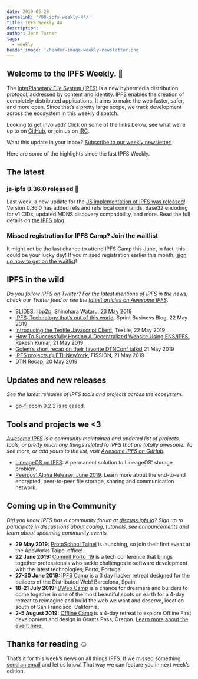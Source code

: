 ```yaml
---
date: 2019-05-28
permalink: '/90-ipfs-weekly-44/'
title: IPFS Weekly 44
description:
author: Jenn Turner
tags:
  - weekly
header_image: '/header-image-weekly-newsletter.png'
---
```


## Welcome to the IPFS Weekly. 👋

The [InterPlanetary File System (IPFS)](https://ipfs.io/) is a new hypermedia distribution protocol, addressed by content and identity. IPFS enables the creation of completely distributed applications. It aims to make the web faster, safer, and more open. Since that’s a pretty large scope, we track development across the ecosystem in this weekly dispatch.

Looking to get involved? Click on some of the links below, see what we’re up to on [GitHub](https://github.com/ipfs), or join us on [IRC](https://riot.im/app/#/room/#ipfs:matrix.org).

Want this update in your inbox? [Subscribe to our weekly newsletter!](http://eepurl.com/gL2Pi5)

Here are some of the highlights since the last IPFS Weekly.

## The latest

### js-ipfs 0.36.0 released 🎉

Last week, a new update for the [JS implementation of IPFS was released](https://ipfs.io/blog/89-js-ipfs-0-36/)! Version 0.36.0 has added refs and refs local commands, Base32 encoding for v1 CIDs, updated MDNS discovery compatibility, and more. Read the full details on [the IPFS blog](https://ipfs.io/blog/89-js-ipfs-0-36/).

### Missed registration for IPFS Camp? Join the waitlist

It might not be the last chance to attend IPFS Camp this June, in fact, this could be your lucky day! If you missed registration earlier this month, [sign up now to get on the waitlist](https://camp.ipfs.io/)!

## IPFS in the wild

_Do you follow [IPFS on Twitter](https://twitter.com/IPFSbot)? For the latest mentions of IPFS in the news, check our Twitter feed or see the [latest articles on Awesome IPFS](https://awesome.ipfs.io/articles/)._

- SLIDES: [libp2p](https://speakerdeck.com/wshino/libp2p), Shinohara Wataru, 23 May 2019
- [IPFS: Technology that’s out of this world](https://business.sprint.com/blog/ipfs-technology/?ECID=MA:SM:05222019:TW:BLG:ENT:NAT:Organic), Sprint Business Blog, 22 May 2019
- [Introducing the Textile Javascript Client](https://medium.com/textileio/introducing-the-textile-javascript-client-873c1a31d939), Textile, 22 May 2019
- [How To Successfully Hosting A Decentralized Website Using ENS/IPFS.](https://medium.com/@rakeshkumar_64243/how-to-successfully-hosting-a-decentralized-website-using-ens-ipfs-b8f1830a5c49) Rakesh Kumar, 21 May 2019
- [Golem’s short recap on their favorite DTNConf talks!](https://twitter.com/golemproject/status/1130791087851868161) 21 May 2019
- [IPFS projects @ ETHNewYork](https://blog.fission.codes/fission-ethnewyork/), FISSION, 21 May 2019
- [DTN Recap](https://hx.ht/#post-04-dtn-recap), 20 May 2019

## Updates and new releases

_See the latest releases of IPFS tools and projects across the ecosystem._

- [go-filecoin 0.2.2 is released](https://filecoin.io/blog/go-filecoin-0.2.2-release/).

## Tools and projects we <3

_[Awesome IPFS](https://awesome.ipfs.io/) is a community maintained and updated list of projects, tools, or pretty much any things related to IPFS that are totally awesome. To see more, or add yours to the list, visit [Awesome IPFS on GitHub](https://github.com/ipfs/awesome-ipfs)._

- [LineageOS on IPFS](https://lineageos-on-ipfs.com/): A permanent solution to LineageOS’ storage problem.
- [Peergos’ Alpha Release, June 2019](https://peergos.org/blog#alpha_release_june_2019_). Learn more about the end-to-end encrypted, peer-to-peer file storage, sharing and communication network.

## Coming up in the Community

_Did you know IPFS has a community forum at [discuss.ipfs.io](https://discuss.ipfs.io/)? Sign up to participate in discussions about coding, tutorials, see announcements and learn about upcoming community events._

- **29 May 2019:** [ProtoSchool Taipei](https://www.meetup.com/IPFS-Taiwan/events/261636809/) is launching, so join their first event at the AppWorks Taipei office!
- **22 June 2019:** [Commit Porto '19](https://commitporto.com/) is a tech conference that brings together professionals who tackle challenges in software development with the latest technologies, Porto, Portugal.
- **27-30 June 2019:** [IPFS Camp](https://camp.ipfs.io/) is a 3 day hacker retreat designed for the builders of the Distributed Web! Barcelona, Spain.
- **18-21 July 2019:** [DWeb Camp](https://dwebcamp.org/) is a chance for dreamers and builders to come together in one of the most beautiful spots on earth for a 4-day retreat to reimagine and build the web we want and deserve, location south of San Francisco, California.
- **2-5 August 2019:** [Offline Camp](http://offlinefirst.org/camp/) is a 4-day retreat to explore Offline First development and design in Grants Pass, Oregon. [Learn more about the event here.](https://medium.com/offline-camp/announcing-offline-camp-v5-eb9111fdcc94)

## Thanks for reading ☺️

That’s it for this week’s news on all things IPFS. If we missed something, [send an email](mailto:newsletter@ipfs.io) and let us know! That way we can feature you in next week’s edition.
